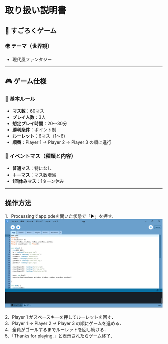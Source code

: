 # 取り扱い説明書

## 📌 すごろくゲーム

### 🌍 テーマ（世界観）
- 現代風ファンタジー

---

## 🎮 ゲーム仕様

### 🔢 基本ルール
- **マス数**：60マス
- **プレイ人数**：3人
- **想定プレイ時間**：20～30分
- **勝利条件**：ポイント制
- **ルーレット**：6マス（1～6）
- **順番**：Player 1 → Player 2 → Player 3 の順に進行

### 🎲 イベントマス（種類と内容）
- **普通マス**：特になし
- **＋－マス**：マス数増減
- **1回休みマス**：1ターン休み

---

## 操作方法
1．Processingでapp.pdeを開いた状態で「▶」を押す．<br>
![alt text](image-1.png)<br><br>
2．Player 1 がスペースキーを押してルーレットを回す．<br>
3．Player 1 → Player 2 → Player 3 の順にゲームを進める．<br>
4．全員がゴールするまでルーレットを回し続ける．<br>
5．「Thanks for playing.」と表示されたらゲーム終了．
